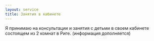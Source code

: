 ```yaml
---
layout: service
title: Занятия в кабинете
---
```


Я принимаю на консультации и занятия с детьми в своем кабинете состоящем из 2 комнат в Риге. 
(информация дополняется)